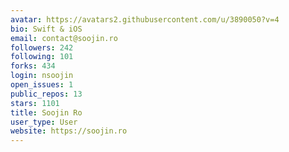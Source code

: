 ```yaml
---
avatar: https://avatars2.githubusercontent.com/u/3890050?v=4
bio: Swift & iOS
email: contact@soojin.ro
followers: 242
following: 101
forks: 434
login: nsoojin
open_issues: 1
public_repos: 13
stars: 1101
title: Soojin Ro
user_type: User
website: https://soojin.ro
---
```

